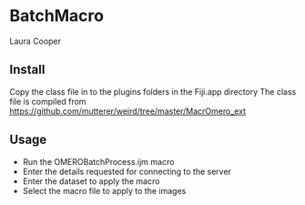 # BatchMacro
Laura Cooper

## Install

Copy the class file in to the plugins folders in the Fiji.app directory
The class file is compiled from https://github.com/mutterer/weird/tree/master/MacrOmero_ext


## Usage

- Run the OMEROBatchProcess.ijm macro
- Enter the details requested for connecting to the server
- Enter the dataset to apply the macro
- Select the macro file to apply to the images
